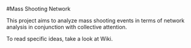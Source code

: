 #Mass Shooting Network

This project aims to analyze mass shooting events in terms of network analysis in conjunction with collective attention.

To read specific ideas, take a look at Wiki.
